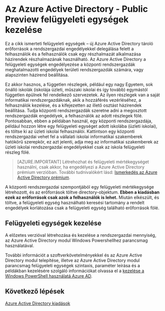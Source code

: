 <properties
   pageTitle="Az Azure Active Directory felügyeleti egységek kezelése"
   description="Az engedélyek az Azure Active Directory finomabb delegálása felügyeleti egységek használatával"
   services="active-directory"
   documentationCenter=""
   authors="curtand"
   manager="femila"
   editor=""/>

<tags
   ms.service="active-directory"
   ms.devlang="na"
   ms.topic="article"
   ms.tgt_pltfrm="na"
   ms.workload="identity"
   ms.date="08/23/2016"
   ms.author="curtand"/>

# <a name="administrative-units-management-in-azure-ad---public-preview"></a>Az Azure Active Directory - Public Preview felügyeleti egységek kezelése

Ez a cikk ismerteti felügyeleti egységek – új Azure Active Directory tároló erőforrások a rendszergazdai engedélyekkel delegálása felett a felhasználók és a felhasználók csak egy részhalmazát alkalmazása házirendek részhalmazának használható. Az Azure Active Directory a felügyeleti egységek engedélyezése a központi rendszergazdák meghatalmazotti engedélyek területi rendszergazdák számára, vagy alapszinten házirend beállítása.

Ez akkor hasznos, a független részlegek, például egy nagy Egyetem, sok önálló iskolák (iskolája üzleti, műszaki iskolai és így tovább) egymástól független épülnek fel rendelkező szervezetek. Az ilyen részlegek van a saját informatikai rendszergazdáknak, akik a hozzáférés vezérléséhez, a felhasználók kezelése, és a kifejezetten az illető osztást házirendek beállítása. Tudja központi rendszergazdák szeretne adni a megosztott rendszergazdák engedélyek, a felhasználók az adott részlegek fölé. Pontosabban, ebben a példában használ, egy központi rendszergazdája, például hozzon létre egy felügyeleti egységet adott iskolába (üzleti iskolai), és töltse ki az üzleti iskolai felhasználói. Kattintson egy központi rendszergazdai vehet fel a vállalati iskolai informatikai szakemberek hatókörű szerepkör, ez azt jelenti, adja meg az informatikai szakemberek az üzleti iskolai rendszergazdai engedélyekkel csak az iskola felügyeleti részleg fölé.

> [AZURE.IMPORTANT]
> Létrehozhat és felügyeleti mértékegységet használni, csak akkor, ha engedélyezi a Azure Active Directory prémium verzióban. További tudnivalókért lásd: [Ismerkedés az Azure Active Directory prémium](active-directory-get-started-premium.md).

A központi rendszergazdai szempontjából egy felügyeleti mértékegysége létrehozott, és az erőforrások töltve directory-objektum. **Ebben a kiadásban ezek az erőforrások csak azok a felhasználók is lehet.** Miután elkészült, és töltve, a felügyeleti egység használható keresési tartomány a rendelt engedélyek korlátozása csak a felügyeleti egység található erőforrások fölé.

## <a name="managing-administrative-units"></a>Felügyeleti egységek kezelése

A előzetes verzióval létrehozása és kezelése a rendszergazdai mennyiség, az Azure Active Directory modul Windows Powershellhez parancsmag használatával.

További információt a szoftverkövetelményekkel és az Azure Active Directory modul telepítése, illetve az Azure Active Directory modul parancsmag felügyeleti egységek szintaxis, paraméter leírása és a példákban kezelésére szolgáló információkat olvassa el a [kezelése a Windows PowerShell használatá Azure AD](https://msdn.microsoft.com/library/azure/jj151815.aspx).


## <a name="next-steps"></a>Következő lépések
[Azure Active Directory kiadások](active-directory-editions.md)

